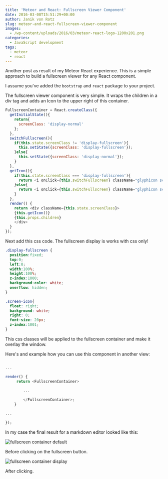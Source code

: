 ```yaml
---
title: 'Meteor and React: Fullscreen Viewer Component'
date: 2016-03-08T15:51:29+00:00
author: Janik von Rotz
slug: meteor-and-react-fullscreen-viewer-component
images:
  - /wp-content/uploads/2016/03/meteor-react-logo-1200x201.png
categories:
  - JavaScript development
tags:
  - meteor
  - react
---
```

Another post as result of my Meteor React experience.
This is a simple approach to build a fullscreen viewer for any React component.
<!--more-->
I assume you've added the `bootstrap` and `react` package to your project.

The fullscreen viewer component is very simple. It wraps the children in a div tag and adds an Icon to the upper right of this container.

```js
FullscreenContainer = React.createClass({
  getInitialState(){
    return{
      screenClass: 'display-normal'
    };
  },
  switchFullscreen(){
    if(this.state.screenClass != 'display-fullscreen'){
      this.setState({screenClass: 'display-fullscreen'});
    }else{
      this.setState({screenClass: 'display-normal'});
    }
  },
  getIcon(){
    if(this.state.screenClass === 'display-fullscreen'){
      return <i onClick={this.switchFullscreen} className="glyphicon screen-icon glyphicon-remove" />
    }else{
      return <i onClick={this.switchFullscreen} className="glyphicon screen-icon glyphicon-fullscreen" />
    }
  },
  render() {
    return <div className={this.state.screenClass}>
    {this.getIcon()}
    {this.props.children}
    </div>
  }
});
```

Next add this css code. The fullscreen display is works with css only!

```css
.display-fullscreen {
  position:fixed;
  top:0;
  left:0;
  width:100%;
  height:100%;
  z-index:1000;
  background-color: white;
  overflow: hidden;
}

.screen-icon{
  float: right;
  background: white;
  right: 0;
  font-size: 20px;
  z-index:1001;
}
```

This css classes will be applied to the fullscreen container and make it overlay the window.

Here's and example how you can use this component in another view:

```js

...

render() {
     return <FullscreenContainer>
        
        ...

        </FullscreenContainer>;
    }

...

});
```

In my case the final result for a markdown editor looked like this:

![fullscreen container default](/wp-content/uploads/2016/03/fullscreen-container-default-1024x672.png)

Before clicking on the fullscreen button.

![fullscreen container display](/wp-content/uploads/2016/03/fullscreen-container-display-1024x426.png)

After clicking.